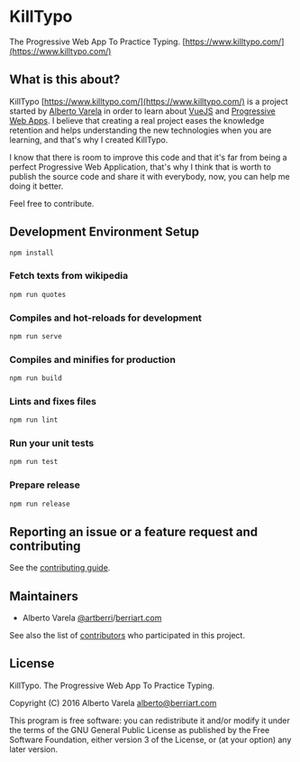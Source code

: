 # KillTypo

The Progressive Web App To Practice Typing. [https://www.killtypo.com/](https://www.killtypo.com/)

## What is this about?

KillTypo [https://www.killtypo.com/](https://www.killtypo.com/) is a project started by
[Alberto Varela](http://www.berriart.com) in order to learn about [VueJS](https://vuejs.org/)
and [Progressive Web Apps](https://developers.google.com/web/progressive-web-apps/). I believe
that creating a real project eases the knowledge retention and helps understanding the new
technologies when you are learning, and that's why I created KillTypo.

I know that there is room to improve this code and that it's far from being a perfect Progressive
Web Application, that's why I think that is worth to publish the source code and share it with
everybody, now, you can help me doing it better.

Feel free to contribute.

## Development Environment Setup

``` bash
npm install
```

### Fetch texts from wikipedia

``` bash
npm run quotes
```

### Compiles and hot-reloads for development

``` bash
npm run serve
```

### Compiles and minifies for production

``` bash
npm run build
```

### Lints and fixes files

``` bash
npm run lint
```

### Run your unit tests

``` bash
npm run test
```

### Prepare release

``` bash
npm run release
```

## Reporting an issue or a feature request and contributing

See the [contributing guide](CONTRIBUTING.md).

## Maintainers

* Alberto Varela [@artberri](https://github.com/artberri)/[berriart.com](http://www.berriart.com)

See also the list of [contributors](https://github.com/artberri/killtypo/graphs/contributors) who participated in this project.

## License

KillTypo. The Progressive Web App To Practice Typing.

Copyright (C) 2016 Alberto Varela <alberto@berriart.com>

This program is free software: you can redistribute it and/or modify
it under the terms of the GNU General Public License as published by
the Free Software Foundation, either version 3 of the License, or
(at your option) any later version.
